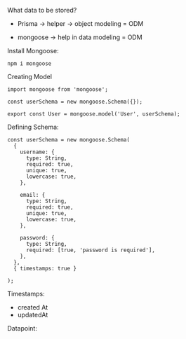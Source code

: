 What data to be stored?

- Prisma -> helper -> object modeling  = ODM

- mongoose -> help in data modeling  = ODM

Install Mongoose:
```
npm i mongoose
```

Creating Model

```
import mongoose from 'mongoose';

const userSchema = new mongoose.Schema({});

export const User = mongoose.model('User', userSchema);
```

Defining Schema:
```
const userSchema = new mongoose.Schema(
  {
    username: {
      type: String,
      required: true,
      unique: true,
      lowercase: true,
    },

    email: {
      type: String,
      required: true,
      unique: true,
      lowercase: true,
    },

    password: {
      type: String,
      required: [true, 'password is required'],
    },
  },
  { timestamps: true }

);
```

Timestamps:
- created At 
- updatedAt

Datapoint:



 